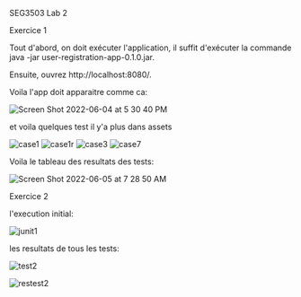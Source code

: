 SEG3503 Lab 2

Exercice 1

Tout d'abord, on doit exécuter l'application, il suffit d'exécuter la commande java -jar user-registration-app-0.1.0.jar.

Ensuite, ouvrez http://localhost:8080/.

Voila l'app doit apparaitre comme ca:

![Screen Shot 2022-06-04 at 5 30 40 PM](https://user-images.githubusercontent.com/71524287/172026130-70dd78a0-ffb0-40f7-95ed-079484cb5bda.png)

et voila quelques test il y'a plus dans assets

![case1](https://user-images.githubusercontent.com/71524287/172025964-bd3b40fd-20ca-441e-9560-cfb67732fdcc.png)
![case1r](https://user-images.githubusercontent.com/71524287/172053783-56782a88-abc3-4318-acd2-c71a0ca0aa53.png)
![case3](https://user-images.githubusercontent.com/71524287/172026113-bbdcb85f-10d5-44c5-b075-9912beacab99.png)
![case7](https://user-images.githubusercontent.com/71524287/172026114-a33616ef-7830-43c4-bd75-097106a41ee2.png)

Voila le tableau des resultats des tests:

![Screen Shot 2022-06-05 at 7 28 50 AM](https://user-images.githubusercontent.com/71524287/172048339-f93d130f-bcbf-4345-a702-22c5b8ac8676.png)

Exercice 2

l'execution initial:

![junit1](https://user-images.githubusercontent.com/71524287/172048439-5e1b5173-4eb1-4a14-8d90-0c5070cf4d86.png)

les resultats de tous les tests:

![test2](https://user-images.githubusercontent.com/71524287/172051488-8fe8a994-b728-46c0-b8a1-4c69a7c04580.png)

![restest2](https://user-images.githubusercontent.com/71524287/172051536-3c935b90-fee0-4543-9811-9a40649c67dd.png)
